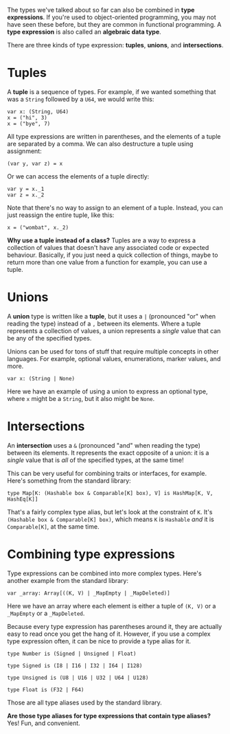 The types we've talked about so far can also be combined in __type expressions__. If you're used to object-oriented programming, you may not have seen these before, but they are common in functional programming. A __type expression__ is also called an __algebraic data type__.

There are three kinds of type expression: __tuples__, __unions__, and __intersections__.

# Tuples

A __tuple__ is a sequence of types. For example, if we wanted something that was a `String` followed by a `U64`, we would write this:

```
var x: (String, U64)
x = ("hi", 3)
x = ("bye", 7)
```

All type expressions are written in parentheses, and the elements of a tuple are separated by a comma. We can also destructure a tuple using assignment:

```
(var y, var z) = x
```

Or we can access the elements of a tuple directly:

```
var y = x._1
var z = x._2
```

Note that there's no way to assign to an element of a tuple. Instead, you can just reassign the entire tuple, like this:

```
x = ("wombat", x._2)
```

__Why use a tuple instead of a class?__ Tuples are a way to express a collection of values that doesn't have any associated code or expected behaviour. Basically, if you just need a quick collection of things, maybe to return more than one value from a function for example, you can use a tuple.

# Unions

A __union__ type is written like a __tuple__, but it uses a `|` (pronounced "or" when reading the type) instead of a `,` between its elements. Where a tuple represents a collection of values, a union represents a _single_ value that can be any of the specified types.

Unions can be used for tons of stuff that require multiple concepts in other languages. For example, optional values, enumerations, marker values, and more.

```
var x: (String | None)
```

Here we have an example of using a union to express an optional type, where `x` might be a `String`, but it also might be `None`.

# Intersections

An __intersection__ uses a `&` (pronounced "and" when reading the type) between its elements. It represents the exact opposite of a union: it is a _single_ value that is _all_ of the specified types, at the same time!

This can be very useful for combining traits or interfaces, for example. Here's something from the standard library:

```
type Map[K: (Hashable box & Comparable[K] box), V] is HashMap[K, V, HashEq[K]]
```

That's a fairly complex type alias, but let's look at the constraint of `K`. It's `(Hashable box & Comparable[K] box)`, which means `K` is `Hashable` _and_ it is `Comparable[K]`, at the same time.

# Combining type expressions

Type expressions can be combined into more complex types. Here's another example from the standard library:

```
var _array: Array[((K, V) | _MapEmpty | _MapDeleted)]
```

Here we have an array where each element is either a tuple of `(K, V)` or a `_MapEmpty` or a `_MapDeleted`.

Because every type expression has parentheses around it, they are actually easy to read once you get the hang of it. However, if you use a complex type expression often, it can be nice to provide a type alias for it.

```
type Number is (Signed | Unsigned | Float)

type Signed is (I8 | I16 | I32 | I64 | I128)

type Unsigned is (U8 | U16 | U32 | U64 | U128)

type Float is (F32 | F64)
```

Those are all type aliases used by the standard library.

__Are those type aliases for type expressions that contain type aliases?__ Yes! Fun, and convenient.
